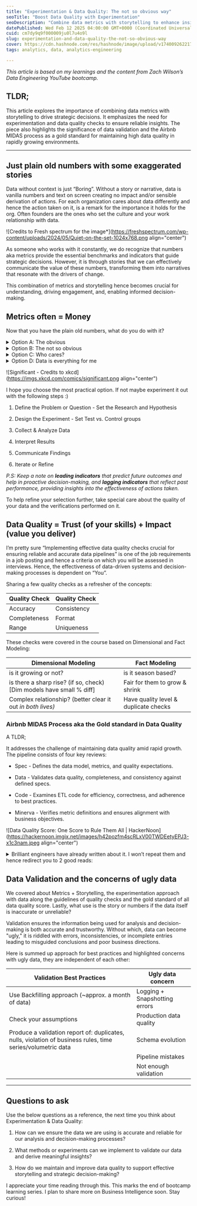 ```yaml
---
title: "Experimentation & Data Quality: The not so obvious way"
seoTitle: "Boost Data Quality with Experimentation"
seoDescription: "Combine data metrics with storytelling to enhance insights. Prioritize experimentation, quality checks, and validation for reliable decision-making"
datePublished: Wed Feb 12 2025 04:00:00 GMT+0000 (Coordinated Universal Time)
cuid: cm7dy9q9f000009ju0l7u4o9l
slug: experimentation-and-data-quality-the-not-so-obvious-way
cover: https://cdn.hashnode.com/res/hashnode/image/upload/v1740092622177/2e095f39-fa04-477b-b225-fe51884a5f48.png
tags: analytics, data, analytics-engineering

---
```


*This article is based on my learnings and the content from Zach Wilson’s Data Engineering YouTube bootcamp.*

## TLDR;

This article explores the importance of combining data metrics with storytelling to drive strategic decisions. It emphasizes the need for experimentation and data quality checks to ensure reliable insights. The piece also highlights the significance of data validation and the Airbnb MIDAS process as a gold standard for maintaining high data quality in rapidly growing environments.

---

## Just plain old numbers with some exaggerated stories

Data without context is just “Boring”. Without a story or narrative, data is vanilla numbers and text on screen creating no impact and/or sensible derivation of actions. For each organization cares about data differently and hence the action taken on it, is a remark for the importance it holds for the org. Often founders are the ones who set the culture and your work relationship with data.

![Credits to Fresh spectrum for the image*](https://freshspectrum.com/wp-content/uploads/2024/05/Quiet-on-the-set-1024x768.png align="center")

As someone who works with it constantly, we do recognize that numbers aka metrics provide the essential benchmarks and indicators that guide strategic decisions. However, it is through stories that we can effectively communicate the value of these numbers, transforming them into narratives that resonate with the drivers of change.

This combination of metrics and storytelling hence becomes crucial for understanding, driving engagement, and, enabling informed decision-making.

## Metrics often = Money

Now that you have the plain old numbers, what do you do with it?

<details data-node-type="hn-details-summary"><summary>Option A: The obvious</summary><div data-type="detailsContent">I know what the data says, so let’s directly act on it.</div></details><details data-node-type="hn-details-summary"><summary>Option B: The not so obvious</summary><div data-type="detailsContent">Hmm… to be or not to be, I should probably experiment on the data before stating it out loud as the cause.</div></details><details data-node-type="hn-details-summary"><summary>Option C: Who cares?</summary><div data-type="detailsContent">So what, the metrics say we are up 5% in engagement today. Maybe someone got elected somewhere.</div></details><details data-node-type="hn-details-summary"><summary>Option D: Data is everything for me</summary><div data-type="detailsContent">I’ll overanalyze the data and present the technicality but without any action</div></details>

!\[Significant - Credits to xkcd\](https://imgs.xkcd.com/comics/significant.png align="center")

I hope you choose the most practical option. If not maybe experiment it out with the following steps :)

1. Define the Problem or Question - Set the Research and Hypothesis
    
2. Design the Experiment - Set Test vs. Control groups
    
3. Collect & Analyze Data
    
4. Interpret Results
    
5. Communicate Findings
    
6. Iterate or Refine
    

*P.S: Keep a note on* ***leading indicators*** *that predict future outcomes and help in proactive decision-making, and* ***lagging indicators*** *that reflect past performance, providing insights into the effectiveness of actions taken.*

To help refine your selection further, take special care about the quality of your data and the verifications performed on it.

## Data Quality = Trust (of your skills) + Impact (value you deliver)

I’m pretty sure “Implementing effective data quality checks crucial for ensuring reliable and accurate data pipelines” is one of the job requirements in a job posting and hence a criteria on which you will be assessed in interviews. Hence, the effectiveness of data-driven systems and decision-making processes is dependent on “You”.

Sharing a few quality checks as a refresher of the concepts:

| **Quality Check** | **Quality Check** |
| --- | --- |
| Accuracy | Consistency |
| Completeness | Format |
| Range | Uniqueness |

These checks were covered in the course based on Dimensional and Fact Modeling:

| **Dimensional Modeling** | **Fact Modeling** |
| --- | --- |
| is it growing or not? | is it season based? |
| is there a sharp rise? (if so, check) \[Dim models have small % diff\] | Fair for them to grow & shrink |
| Complex relationship? (better clear it out *in both lives)* | Have quality level & duplicate checks |

### Airbnb MIDAS Process aka the Gold standard in Data Quality

A TLDR;

It addresses the challenge of maintaining data quality amid rapid growth. The pipeline consists of four key reviews:

* Spec - Defines the data model, metrics, and quality expectations.
    
* Data - Validates data quality, completeness, and consistency against defined specs.
    
* Code - Examines ETL code for efficiency, correctness, and adherence to best practices.
    
* Minerva - Verifies metric definitions and ensures alignment with business objectives.
    

![Data Quality Score: One Score to Rule Them All | HackerNoon](https://hackernoon.imgix.net/images/h42pozfm4scRLxV00TWDEetyEPJ3-x1c3nam.jpeg align="center")

<details data-node-type="hn-details-summary"><summary>Brilliant engineers have already written about it. I won’t repeat them and hence redirect you to 2 good reads:</summary><div data-type="detailsContent"><a target="_self" rel="noopener noreferrer nofollow" href="https://medium.com/airbnb-engineering/data-quality-score-the-next-chapter-of-data-quality-at-airbnb-851dccda19c3" style="pointer-events: none">Data Quality Score</a> written by the team behind it and also <a target="_self" rel="noopener noreferrer nofollow" href="https://hackernoon.com/data-quality-score-one-score-to-rule-them-all" style="pointer-events: none">https://hackernoon.com/data-quality-score-one-score-to-rule-them-all</a> by Bruno from HackerNoon</div></details>

## Data Validation and the concerns of ugly data

We covered about Metrics + Storytelling, the experimentation approach with data along the guidelines of quality checks and the gold standard of all data quality score. Lastly, what use is the story or numbers if the data itself is inaccurate or unreliable?

Validation ensures the information being used for analysis and decision-making is both accurate and trustworthy. Without which, data can become "ugly," it is riddled with errors, inconsistencies, or incomplete entries leading to misguided conclusions and poor business directions.

Here is summed up approach for best practices and highlighted concerns with ugly data, they are independent of each other:

| **Validation Best Practices** | **Ugly data concern** |
| --- | --- |
| Use Backfilling approach (~approx. a month of data) | Logging + Snapshotting errors |
| Check your assumptions | Production data quality |
| Produce a validation report of: duplicates, nulls, violation of business rules, time series/volumetric data | Schema evolution |
|  | Pipeline mistakes |
|  | Not enough validation |

---

## Questions to ask

Use the below questions as a reference, the next time you think about Experimentation & Data Quality:

1. How can we ensure the data we are using is accurate and reliable for our analysis and decision-making processes?
    
2. What methods or experiments can we implement to validate our data and derive meaningful insights?
    
3. How do we maintain and improve data quality to support effective storytelling and strategic decision-making?
    

I appreciate your time reading through this. This marks the end of bootcamp learning series. I plan to share more on Business Intelligence soon. Stay curious!